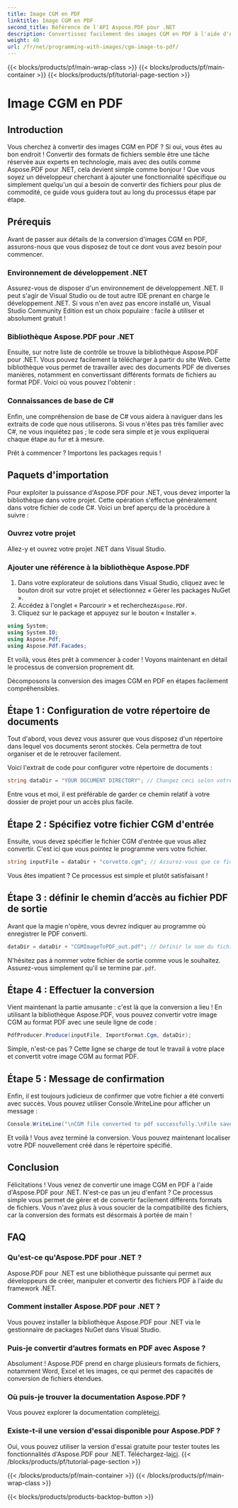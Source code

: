 ```yaml
---
title: Image CGM en PDF
linktitle: Image CGM en PDF
second_title: Référence de l'API Aspose.PDF pour .NET
description: Convertissez facilement des images CGM en PDF à l'aide d'Aspose.PDF pour .NET. Suivez ce guide simple étape par étape et optimisez votre processus de conversion de fichiers.
weight: 40
url: /fr/net/programming-with-images/cgm-image-to-pdf/
---
```


{{< blocks/products/pf/main-wrap-class >}}
{{< blocks/products/pf/main-container >}}
{{< blocks/products/pf/tutorial-page-section >}}

# Image CGM en PDF

## Introduction

Vous cherchez à convertir des images CGM en PDF ? Si oui, vous êtes au bon endroit ! Convertir des formats de fichiers semble être une tâche réservée aux experts en technologie, mais avec des outils comme Aspose.PDF pour .NET, cela devient simple comme bonjour ! Que vous soyez un développeur cherchant à ajouter une fonctionnalité spécifique ou simplement quelqu'un qui a besoin de convertir des fichiers pour plus de commodité, ce guide vous guidera tout au long du processus étape par étape.

## Prérequis

Avant de passer aux détails de la conversion d'images CGM en PDF, assurons-nous que vous disposez de tout ce dont vous avez besoin pour commencer.

### Environnement de développement .NET

Assurez-vous de disposer d'un environnement de développement .NET. Il peut s'agir de Visual Studio ou de tout autre IDE prenant en charge le développement .NET. Si vous n'en avez pas encore installé un, Visual Studio Community Edition est un choix populaire : facile à utiliser et absolument gratuit !

### Bibliothèque Aspose.PDF pour .NET

Ensuite, sur notre liste de contrôle se trouve la bibliothèque Aspose.PDF pour .NET. Vous pouvez facilement la télécharger à partir du site Web. Cette bibliothèque vous permet de travailler avec des documents PDF de diverses manières, notamment en convertissant différents formats de fichiers au format PDF. Voici où vous pouvez l'obtenir :

### Connaissances de base de C#

Enfin, une compréhension de base de C# vous aidera à naviguer dans les extraits de code que nous utiliserons. Si vous n'êtes pas très familier avec C#, ne vous inquiétez pas ; le code sera simple et je vous expliquerai chaque étape au fur et à mesure.

Prêt à commencer ? Importons les packages requis !

## Paquets d'importation

Pour exploiter la puissance d'Aspose.PDF pour .NET, vous devez importer la bibliothèque dans votre projet. Cette opération s'effectue généralement dans votre fichier de code C#. Voici un bref aperçu de la procédure à suivre :

### Ouvrez votre projet

Allez-y et ouvrez votre projet .NET dans Visual Studio. 

### Ajouter une référence à la bibliothèque Aspose.PDF

1. Dans votre explorateur de solutions dans Visual Studio, cliquez avec le bouton droit sur votre projet et sélectionnez « Gérer les packages NuGet ».
2.  Accédez à l'onglet « Parcourir » et recherchez`Aspose.PDF`.
3. Cliquez sur le package et appuyez sur le bouton « Installer ».

```csharp
using System;
using System.IO;
using Aspose.Pdf;
using Aspose.Pdf.Facades;
```

Et voilà, vous êtes prêt à commencer à coder ! Voyons maintenant en détail le processus de conversion proprement dit.

Décomposons la conversion des images CGM en PDF en étapes facilement compréhensibles.

## Étape 1 : Configuration de votre répertoire de documents

Tout d'abord, vous devez vous assurer que vous disposez d'un répertoire dans lequel vos documents seront stockés. Cela permettra de tout organiser et de le retrouver facilement. 

Voici l'extrait de code pour configurer votre répertoire de documents :

```csharp
string dataDir = "YOUR DOCUMENT DIRECTORY"; // Changez ceci selon votre chemin
```

Entre vous et moi, il est préférable de garder ce chemin relatif à votre dossier de projet pour un accès plus facile.

## Étape 2 : Spécifiez votre fichier CGM d'entrée

Ensuite, vous devez spécifier le fichier CGM d'entrée que vous allez convertir. C'est ici que vous pointez le programme vers votre fichier.

```csharp
string inputFile = dataDir + "corvette.cgm"; // Assurez-vous que ce fichier existe dans votre répertoire
```

Vous êtes impatient ? Ce processus est simple et plutôt satisfaisant !

## Étape 3 : définir le chemin d’accès au fichier PDF de sortie

Avant que la magie n'opère, vous devrez indiquer au programme où enregistrer le PDF converti.

```csharp
dataDir = dataDir + "CGMImageToPDF_out.pdf"; // Définir le nom du fichier PDF de sortie
```

 N'hésitez pas à nommer votre fichier de sortie comme vous le souhaitez. Assurez-vous simplement qu'il se termine par`.pdf`.

## Étape 4 : Effectuer la conversion

Vient maintenant la partie amusante : c'est là que la conversion a lieu ! En utilisant la bibliothèque Aspose.PDF, vous pouvez convertir votre image CGM au format PDF avec une seule ligne de code :

```csharp
PdfProducer.Produce(inputFile, ImportFormat.Cgm, dataDir);
```

Simple, n'est-ce pas ? Cette ligne se charge de tout le travail à votre place et convertit votre image CGM au format PDF.

## Étape 5 : Message de confirmation

Enfin, il est toujours judicieux de confirmer que votre fichier a été converti avec succès. Vous pouvez utiliser Console.WriteLine pour afficher un message :

```csharp
Console.WriteLine("\nCGM file converted to pdf successfully.\nFile saved at " + dataDir);
```

Et voilà ! Vous avez terminé la conversion. Vous pouvez maintenant localiser votre PDF nouvellement créé dans le répertoire spécifié.

## Conclusion

Félicitations ! Vous venez de convertir une image CGM en PDF à l'aide d'Aspose.PDF pour .NET. N'est-ce pas un jeu d'enfant ? Ce processus simple vous permet de gérer et de convertir facilement différents formats de fichiers. Vous n'avez plus à vous soucier de la compatibilité des fichiers, car la conversion des formats est désormais à portée de main !

## FAQ

### Qu'est-ce qu'Aspose.PDF pour .NET ?  
Aspose.PDF pour .NET est une bibliothèque puissante qui permet aux développeurs de créer, manipuler et convertir des fichiers PDF à l'aide du framework .NET.

### Comment installer Aspose.PDF pour .NET ?  
Vous pouvez installer la bibliothèque Aspose.PDF pour .NET via le gestionnaire de packages NuGet dans Visual Studio.

### Puis-je convertir d’autres formats en PDF avec Aspose ?  
Absolument ! Aspose.PDF prend en charge plusieurs formats de fichiers, notamment Word, Excel et les images, ce qui permet des capacités de conversion de fichiers étendues.

### Où puis-je trouver la documentation Aspose.PDF ?  
 Vous pouvez explorer la documentation complète[ici](https://reference.aspose.com/pdf/net/).

### Existe-t-il une version d'essai disponible pour Aspose.PDF ?  
 Oui, vous pouvez utiliser la version d'essai gratuite pour tester toutes les fonctionnalités d'Aspose.PDF pour .NET. Téléchargez-la[ici](https://releases.aspose.com/).
{{< /blocks/products/pf/tutorial-page-section >}}

{{< /blocks/products/pf/main-container >}}
{{< /blocks/products/pf/main-wrap-class >}}

{{< blocks/products/products-backtop-button >}}
